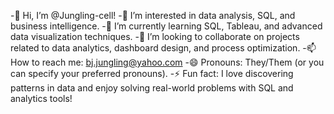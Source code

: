 -👋 Hi, I’m @Jungling-cell!
-👀 I’m interested in data analysis, SQL, and business intelligence.
-🌱 I’m currently learning SQL, Tableau, and advanced data visualization techniques.
-💞️ I’m looking to collaborate on projects related to data analytics, dashboard design, and process optimization.
-📫 How to reach me: bj.jungling@yahoo.com
-😄 Pronouns: They/Them (or you can specify your preferred pronouns).
-⚡ Fun fact: I love discovering patterns in data and enjoy solving real-world problems with SQL and analytics tools!

<!---
Jungling-cell/Jungling-cell is a ✨ special ✨ repository because its `README.md` (this file) appears on your GitHub profile.
You can click the Preview link to take a look at your changes.
--->
